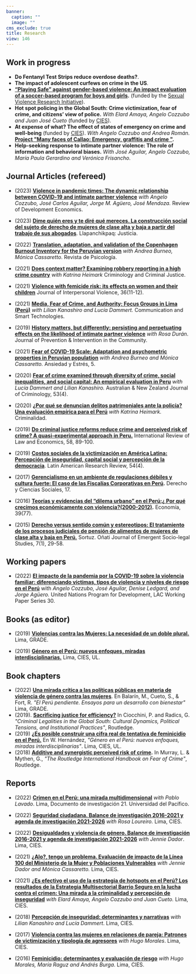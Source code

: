 ```yaml
---
banner:
  caption: ""
  image: ""
cms_exclude: true
title: Research
view: 146
---
```


## Work in progress

* **Do Fentanyl Test Strips reduce overdose deaths?**.
* **The impact of adolescent curfews on crime in the US**.
* **[“Playing Safe” against gender-based violence: An impact evaluation of a soccer-based program for boys and girls](https://wilsonhernandez.netlify.app/project/js/).** (funded by the [Sexual Violence Research Initiative](https://svri.org/what-we-do/research-support/svri-research-grant-2023)).
* **Hot spot policing in the Global South: Crime victimization, fear of crime, and citizens’ view of police.** *With Elard Amaya, Angelo Cozzubo and Juan José Cueto* (funded by [CIES](https://cies.org.pe/wp-content/uploads/2021/01/resultados_concurso_2020_inf_asociados_11-01-2021.pdf)).
* **At expense of what? The effect of states of emergency on crime and well-being** (funded by [CIES](https://cies.org.pe/convocatoria/xxviii-concurso-anual-de-investigacion-cies-2023/)). *With Angelo Cozzubo and Andrea Román.* **[Project "Many faces of Callao: Emergency, graffitis and crime
"](https://wilsonhernandez.netlify.app/project/callao/).**
* **Help-seeking response to intimate partner violence: The role of information and behavioral biases.** *With José Aguilar, Angelo Cozzubo, María Paula Gerardino and Verónica Frisancho.*



## Journal Articles (refereed)

- (2023) **[Violence in pandemic times: The dynamic relationship between COVID‐19 and intimate partner violence](https://onlinelibrary.wiley.com/doi/abs/10.1111/rode.13059)**
  *with Angelo Cozzubo, José Carlos Aguilar, Jorge M. Agüero, 
José Mendoza.* Review of Development Economics.  

* (2023) **[Dime quién eres y te diré qué mereces. La construcción social del sujeto de derecho de mujeres de clase alta y baja a partir del trabajo de sus abogados](https://revistas.pj.gob.pe/revista/index.php/lj/article/download/702/1068)**. Llapanchikpaq: Justicia.  

- (2022) **[Translation, adaptation, and validation of the Copenhagen Burnout Inventory for the Peruvian version](https://revistas.pucp.edu.pe/index.php/psicologia/article/view/25495/24030)** *with Andrea Burneo, Mónica Cassaretto*. Revista de Psicología.  

* (2021) **[Does context matter? Examining robbery reporting in a high crime country](https://journals.sagepub.com/doi/abs/10.1177/17488958211031344)** *with Katrina Heimark* Criminology and Criminal Justice.  

- (2021) **[Violence with femicide risk: its effects on women and their children](https://journals.sagepub.com/doi/abs/10.1177/0886260518815133)** Journal of Interpersonal Violence, 36(11-12).  

* (2021) **[Media, Fear of Crime, and Authority: Focus Groups in Lima (Perú)](https://link.springer.com/chapter/10.1007/978-981-16-5792-4_35)** *with Lilian Kanashiro and Lucía Dammert.* Communication and Smart Technologies.  

- (2019) **[History matters, but differently: persisting and perpetuating effects on the likelihood of intimate partner violence](https://www.tandfonline.com/doi/abs/10.1080/10852352.2019.1664711)** *with Rosa Durán*. Journal of Prevention & Intervention in the Community.  

* (2021) **[Fear of COVID-19 Scale: Adaptation and psychometric properties in Peruvian population](https://www.ansiedadyestres.es/art/2021/anyes2021a14)** *with Andrea Burneo and Mónica Cassaretto.* Ansiedad y Estrés, 5.  

- (2020) **[Fear of crime examined through diversity of crime, social inequalities, and social capital: An empirical evaluation in Peru](https://journals.sagepub.com/doi/abs/10.1177/0004865820954466)** *with Lucía Dammert and Lilian Kanashiro.* Australian & New Zealand Journal of Criminology, 53(4).

* (2020) **[¿Por qué se denuncian delitos patrimoniales ante la policía? Una evaluación empírica para el Perú](https://dialnet.unirioja.es/descarga/articulo/7825875.pdf)** *with Katrina Heimark.* Criminalidad.  

- (2019) **[Do criminal justice reforms reduce crime and perceived risk of crime? A quasi-experimental approach in Peru.](https://www.sciencedirect.com/science/article/abs/pii/S0144818818301832)** International Review of Law and Economics, 58, 89-100.  

* (2019) **[Costos sociales de la victimización en América Latina: Percepción de inseguridad, capital social y percepción de la democracia](https://www.cambridge.org/core/services/aop-cambridge-core/content/view/15F556024B11C63AE610AD2DF96FCDF8/S0023879100005665a.pdf/div-class-title-costos-sociales-de-la-victimizacion-en-america-latina-percepcion-de-inseguridad-capital-social-y-percepcion-de-la-democracia-div.pdf)**. Latin American Research Review, 54(4).  

- (2017) **[Gerencialismo en un ambiente de regulaciones débiles y cultura fuerte: El caso de las Fiscalías Corporativas en Perú](https://sedici.unlp.edu.ar/handle/10915/63477).** Derecho y Ciencias Sociales, 17. 

* (2016) **[Teorías y evidencias del “dilema urbano” en el Perú:¿ Por qué crecimos económicamente con violencia?(2000-2012)](https://revistas.pucp.edu.pe/index.php/economia/article/download/15031/15544).** Economía, 39(77).  

- (2015) **[Derecho versus sentido común y estereotipos: El tratamiento de los procesos judiciales de pensión de alimentos de mujeres de clase alta y baja en Perú.](https://opo.iisj.net/index.php/sortuz/article/view/559/700)** Sortuz. Oñati Journal of Emergent Socio-legal Studies, 7(1), 29-58.
 



## Working papers

- (2022) **[El impacto de la pandemia por la COVID-19 sobre la violencia familiar: diferenciando víctimas, tipos de violencia y niveles de riesgo en el Perú](https://repositorio.grade.org.pe/bitstream/handle/20.500.12820/682/undp-rblac-PNUD_WckPapers_30.pdf)** with  *Angelo Cozzubo, José Aguilar, Denise Ledgard, and Jorge Agüero.* United Nations Program for Development, LAC Working Paper Series 30.


## Books (as editor)

- (2019) **[Violencias contra las Mujeres: La necesidad de un doble plural.](http://www.grade.org.pe/publicaciones/violencias-contra-las-mujeres-la-necesidad-de-un-doble-plural/)** Lima, GRADE.

- (2019) **[Género en el Perú: nuevos enfoques, miradas interdisciplinarias.](https://cies.org.pe/wp-content/uploads/2019/07/2018_-_genero_en_el_peru_.pdf)** Lima, CIES, UL.



## Book chapters

- (2022) **[Una mirada crítica a las políticas públicas en materia de violencia de género contra las mujeres](https://repositorio.grade.org.pe/bitstream/handle/20.500.12820/713/GRADEPeruPendienteHernandez.pdf)**. En Balarín, M., Cueto, S., & Fort, R. *"El Perú pendiente. Ensayos para un desarrollo con bienestar"* Lima, GRADE.
- (2019). **[Sacrificing justice for efficiency?](https://www.routledge.com/Criminal-Legalities-in-the-Global-South-Cultural-Dynamics-Political-Tensions/Ciocchini-Radics/p/book/9780367777470)** In Ciocchini, P. and Radics, G. *"Criminal Legalities in the Global South: Cultural Dynamics, Political Tensions, and Institutional Practices"*, Routledge.
- (2019) **[¿Es posible construir una cifra real de tentativa de feminicidio en el Perú.](https://cies.org.pe/wp-content/uploads/2019/07/2018_-_genero_en_el_peru_.pdf)** En W. Hernández, *"Género en el Perú: nuevos enfoques, miradas interdisciplinarias"*. Lima, CIES, UL.
- (2018) **[Additive and synergistic perceived risk of crime](https://www.routledge.com/The-Routledge-International-Handbook-on-Fear-of-Crime/Lee-Mythen/p/book/9780367580995).** In Murray, L. & Mythen, G., *"The Routledge International Handbook on Fear of Crime"*, Routledge.


## Reports

- (2022) **[Crimen en el Perú: una mirada multidimensional](https://repositorio.up.edu.pe/bitstream/handle/11354/3569/DI21.pdf)** *with Pablo Lavado*. Lima, Documento de investigación 21. Universidad del Pacífico.

- (2022) **[Seguridad ciudadana. Balance de investigación 2016-2021 y agenda de investigación 2021-2026](https://cies.org.pe/wp-content/uploads/2022/06/2.4_estado_y_gestion_seguridad_ciudadana_0.pdf)** *with Rosa Loureiro.* Lima, CIES.

- (2022) **[Desigualdades y violencia de género. Balance de investigación 2016-2021 y agenda de investigación 2021-2026](https://cies.org.pe/wp-content/uploads/2022/06/4.4_derecho_ciudadano_desigualdades_y_violencia_de_genero.pdf)** *with Jennie Dador*. Lima, CIES.

- (2021) **[¿Alo?, tengo un problema. Evaluación de impacto de la Línea 100 del Ministerio de la Mujer y Poblaciones Vulnerables](https://cies.org.pe/wp-content/uploads/2021/07/alo_tengo_un_problema_evaluacion_de_impacto_de_la_linea_100_del_mimp.pdf)** *with Jennie Dador and Mónica Cassaretto.* Lima, CIES.

- (2021) **[¿Es efectivo el uso de la estrategia de hotspots en el Perú? Los
resultados de la Estrategia Multisectorial Barrio Seguro en la lucha
contra el crimen: Una mirada a la criminalidad y percepción de
inseguridad](https://cies.org.pe/wp-content/uploads/2022/01/resultados_de_la_estrategia_multisectorial_barrio_seguro_en_la_lucha_contra_el_crimen_una_mirada_a_la_criminalidad_y_percepcion_de_inseguridad.pdf)** *with Elard Amaya, Angelo Cozzubo and Juan Cueto.* Lima, CIES.  

- (2018) **[Percepción de inseguridad: determinantes y narrativas](https://www.researchgate.net/profile/Wilson-Hernandez-Brena/publication/351515818_Percepcion_de_inseguridad_Determinantes_y_narrativas/links/609bb801a6fdccc3ce6c8aaa/Percepcion-de-inseguridad-Determinantes-y-narrativas.pdf)** *with Lilian Kanashiro and Lucía Dammert*. Lima, CIES.  

- (2017) **[Violencia contra las mujeres en relaciones de pareja: Patrones de victimización y tipología de agresores](https://cies.org.pe/wp-content/uploads/2019/03/if_ul_-_vcm_patrones_y_tipologias.pdf)** *with Hugo Morales*. Lima, CIES.  

- (2016) **[Feminicidio: determinantes y evaluación de riesgo](https://cies.org.pe/wp-content/uploads/2018/02/ul_-_feminicidios_determinantes_y_evaluacion_de_riesgo.pdf)** *with Hugo Morales, María Raguz and Andrés Burga*. Lima, CIES.